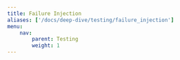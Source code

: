 ```yaml
---
title: Failure Injection
aliases: ['/docs/deep-dive/testing/failure_injection']
menu:
    nav:
        parent: Testing
        weight: 1
---
```


